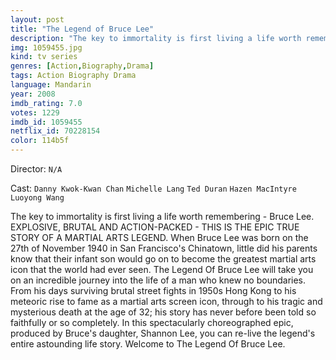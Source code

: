 ```yaml
---
layout: post
title: "The Legend of Bruce Lee"
description: "The key to immortality is first living a life worth remembering - Bruce Lee. EXPLOSIVE, BRUTAL AND ACTION-PACKED - THIS IS THE EPIC TRUE STORY OF A MARTIAL ARTS LEGEND. When Bruce Lee was born on the 27th of November 1940 in San Francisco's Chinatown, little did his parents know that their infant son would go on to become the greatest martial arts icon that the world had ever seen. The Legend Of Bruce Lee will take you on an incredible journey into the life of a man who knew no boundaries. From his days surviving brutal street fights in 1950s Hong Kong to hi.."
img: 1059455.jpg
kind: tv series
genres: [Action,Biography,Drama]
tags: Action Biography Drama 
language: Mandarin
year: 2008
imdb_rating: 7.0
votes: 1229
imdb_id: 1059455
netflix_id: 70228154
color: 114b5f
---
```

Director: `N/A`  

Cast: `Danny Kwok-Kwan Chan` `Michelle Lang` `Ted Duran` `Hazen MacIntyre` `Luoyong Wang` 

The key to immortality is first living a life worth remembering - Bruce Lee. EXPLOSIVE, BRUTAL AND ACTION-PACKED - THIS IS THE EPIC TRUE STORY OF A MARTIAL ARTS LEGEND. When Bruce Lee was born on the 27th of November 1940 in San Francisco's Chinatown, little did his parents know that their infant son would go on to become the greatest martial arts icon that the world had ever seen. The Legend Of Bruce Lee will take you on an incredible journey into the life of a man who knew no boundaries. From his days surviving brutal street fights in 1950s Hong Kong to his meteoric rise to fame as a martial arts screen icon, through to his tragic and mysterious death at the age of 32; his story has never before been told so faithfully or so completely. In this spectacularly choreographed epic, produced by Bruce's daughter, Shannon Lee, you can re-live the legend's entire astounding life story. Welcome to The Legend Of Bruce Lee.